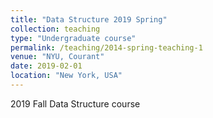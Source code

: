 ```yaml
---
title: "Data Structure 2019 Spring"
collection: teaching
type: "Undergraduate course"
permalink: /teaching/2014-spring-teaching-1
venue: "NYU, Courant"
date: 2019-02-01
location: "New York, USA"
---
```


2019 Fall Data Structure course 

